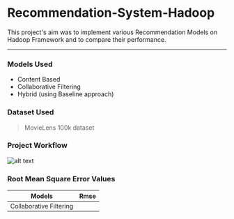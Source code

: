 # Recommendation-System-Hadoop
This project's aim was to implement various Recommendation Models on Hadoop Framework and to compare their performance.
___
### Models Used
- Content Based
- Collaborative Filtering
- Hybrid (using Baseline approach)
### Dataset Used
> MovieLens 100k dataset
### Project Workflow
![alt text](https://github.com/Team-HSP/Recommendation-System-Hadoop/blob/master/Workflow.JPG "Workflow")
### Root Mean Square Error Values
| Models        | Rmse           |
| :-----------: |:-------------:|
| Collaborative Filtering | <Script is still running> |
| Hybrid | <Script is still running> |
### How to Implement !!
Follow the **Report.pdf** to implement the whole project.

**_Project best explained within the Report_**
### Sample Snapshots
**1.** 
![alt text](https://github.com/adam-p/markdown-here/raw/master/src/common/images/icon48.png "Logo Title Text 1")
